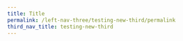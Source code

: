 ```yaml
---
title: Title
permalink: /left-nav-three/testing-new-third/permalink
third_nav_title: testing-new-third
---
```

